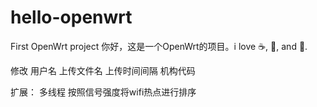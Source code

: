 # hello-openwrt
First OpenWrt project
你好，这是一个OpenWrt的项目。i love :coffee:, :pizza:, and :dancer:.


修改 用户名 上传文件名  上传时间间隔  机构代码


扩展：
多线程
按照信号强度将wifi热点进行排序




